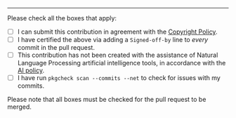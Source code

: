 <!-- Please put the pull request description above -->

---

Please check all the boxes that apply:

- [ ] I can submit this contribution in agreement with the [Copyright Policy](https://www.gentoo.org/glep/glep-0076.html#certificate-of-origin).
- [ ] I have certified the above via adding a `Signed-off-by` line to *every* commit in the pull request.
- [ ] This contribution has not been created with the assistance of Natural Language Processing artificial intelligence tools, in accordance with the [AI policy](https://wiki.gentoo.org/wiki/Project:Council/AI_policy).
- [ ] I have run `pkgcheck scan --commits --net` to check for issues with my commits.

Please note that all boxes must be checked for the pull request to be merged.
